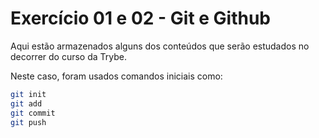 # Exercício 01 e 02 - Git e Github

Aqui estão armazenados alguns dos conteúdos que serão estudados no decorrer do curso da Trybe.

Neste caso, foram usados comandos iniciais como:

```bash
git init
git add
git commit
git push
```